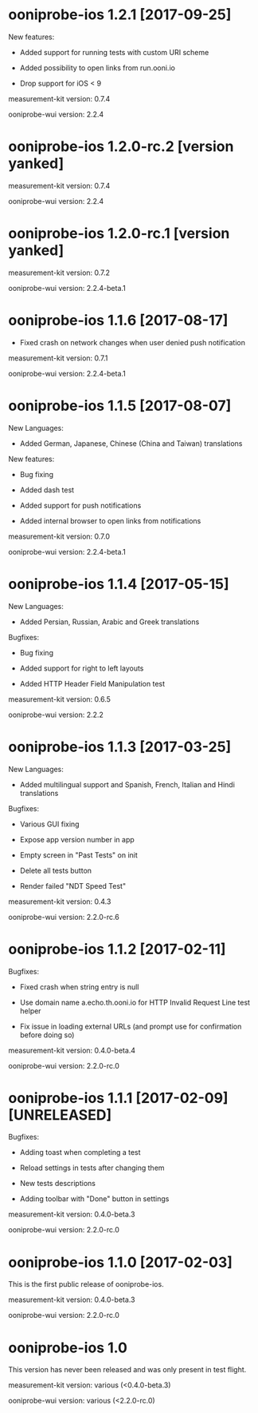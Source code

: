 # ooniprobe-ios 1.2.1 [2017-09-25]

New features:

* Added support for running tests with custom URI scheme

* Added possibility to open links from run.ooni.io

* Drop support for iOS < 9

measurement-kit version: 0.7.4

ooniprobe-wui version: 2.2.4

# ooniprobe-ios 1.2.0-rc.2 [version yanked]

measurement-kit version: 0.7.4

ooniprobe-wui version: 2.2.4

# ooniprobe-ios 1.2.0-rc.1 [version yanked]

measurement-kit version: 0.7.2

ooniprobe-wui version: 2.2.4-beta.1

# ooniprobe-ios 1.1.6 [2017-08-17]

* Fixed crash on network changes when user denied push notification

measurement-kit version: 0.7.1

ooniprobe-wui version: 2.2.4-beta.1

# ooniprobe-ios 1.1.5 [2017-08-07]

New Languages:

* Added German, Japanese, Chinese (China and Taiwan) translations

New features:

* Bug fixing

* Added dash test

* Added support for push notifications

* Added internal browser to open links from notifications

measurement-kit version: 0.7.0

ooniprobe-wui version: 2.2.4-beta.1

# ooniprobe-ios 1.1.4 [2017-05-15]

New Languages:

* Added Persian, Russian, Arabic and Greek translations

Bugfixes:

* Bug fixing

* Added support for right to left layouts

* Added HTTP Header Field Manipulation test

measurement-kit version: 0.6.5

ooniprobe-wui version: 2.2.2

# ooniprobe-ios 1.1.3 [2017-03-25]

New Languages:

* Added multilingual support and Spanish, French, Italian and Hindi translations

Bugfixes:

* Various GUI fixing

* Expose app version number in app

* Empty screen in "Past Tests" on init

* Delete all tests button

* Render failed "NDT Speed Test" 

measurement-kit version: 0.4.3

ooniprobe-wui version: 2.2.0-rc.6

# ooniprobe-ios 1.1.2 [2017-02-11]

Bugfixes:

* Fixed crash when string entry is null

* Use domain name a.echo.th.ooni.io for HTTP Invalid Request Line test helper

* Fix issue in loading external URLs (and prompt use for confirmation before doing so)

measurement-kit version: 0.4.0-beta.4

ooniprobe-wui version: 2.2.0-rc.0

# ooniprobe-ios 1.1.1 [2017-02-09] [UNRELEASED]

Bugfixes:

* Adding toast when completing a test

* Reload settings in tests after changing them

* New tests descriptions

* Adding toolbar with "Done" button in settings

measurement-kit version: 0.4.0-beta.3

ooniprobe-wui version: 2.2.0-rc.0

# ooniprobe-ios 1.1.0 [2017-02-03]

This is the first public release of ooniprobe-ios.

measurement-kit version: 0.4.0-beta.3

ooniprobe-wui version: 2.2.0-rc.0

# ooniprobe-ios 1.0

This version has never been released and was only present in test flight.

measurement-kit version: various (<0.4.0-beta.3)

ooniprobe-wui version: various (<2.2.0-rc.0)
